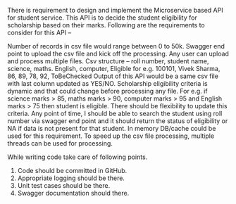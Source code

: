 There is requirement to design and implement the Microservice based API for student service. This API is to decide the student eligibility for scholarship  based on their marks. Following are the requirements to consider for this API –

Number of records in csv file would range between 0 to 50k.
Swagger end point to upload the csv file and kick off the processing. Any user can upload and process multiple files.
Csv structure – roll number, student name, science, maths. English, computer, Eligible for e.g. 100101, Vivek Sharma, 86, 89, 78, 92, ToBeChecked
Output of this API would be a same csv file with last column updated as YES/NO.
Scholarship eligibility criteria is dynamic and that could change before processing any file. For e.g. if science marks > 85, maths marks > 90, computer marks > 95 and English marks > 75 then student is eligible. There should be flexibility to update this criteria.
Any point of time, I should be able to search the student using roll number via swagger end point and it should return the status of eligibility or NA if data is not present for that student. In memory DB/cache could be used for this requirement.
To speed up the csv file processing, multiple threads can be used for processing.
 


While writing code take care of following points.
1. Code should be committed in GitHub.
2. Appropriate logging should be there.
3. Unit test cases should be there.
4. Swagger documentation should there.
